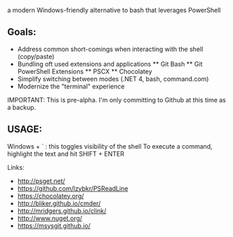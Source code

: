a modern Windows-friendly alternative to bash that leverages PowerShell

Goals:
-------
* Address common short-comings when interacting with the shell (copy/paste)
* Bundling oft used extensions and applications 
** Git Bash
** Git PowerShell Extensions
** PSCX
** Chocolatey
* Simplify switching between modes (.NET 4, bash, command.com)
* Modernize the "terminal" experience 

IMPORTANT:
This is pre-alpha.  I'm only committing to Github at this time as a backup.

USAGE:
--------
Windows + ` : this toggles visibility of the shell
To execute a command, highlight the text and hit SHIFT + ENTER

Links:
* http://psget.net/
* https://github.com/lzybkr/PSReadLine
* https://chocolatey.org/
* http://bliker.github.io/cmder/
* http://mridgers.github.io/clink/
* http://www.nuget.org/
* https://msysgit.github.io/
